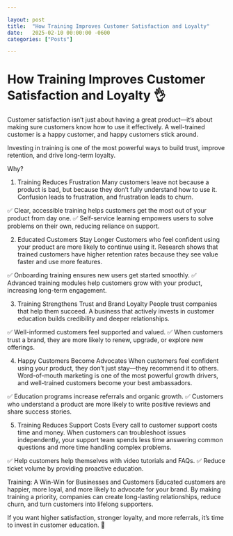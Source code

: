 ```yaml
---

layout: post
title:  "How Training Improves Customer Satisfaction and Loyalty"
date:   2025-02-10 00:00:00 -0600
categories: ["Posts"] 

---
```


# How Training Improves Customer Satisfaction and Loyalty 👌

Customer satisfaction isn’t just about having a great product—it’s about making sure customers know how to use it effectively. A well-trained customer is a happy customer, and happy customers stick around.

Investing in training is one of the most powerful ways to build trust, improve retention, and drive long-term loyalty.

Why?

1. Training Reduces Frustration
Many customers leave not because a product is bad, but because they don’t fully understand how to use it. Confusion leads to frustration, and frustration leads to churn.

✅ Clear, accessible training helps customers get the most out of your product from day one.
✅ Self-service learning empowers users to solve problems on their own, reducing reliance on support.

2. Educated Customers Stay Longer
Customers who feel confident using your product are more likely to continue using it. Research shows that trained customers have higher retention rates because they see value faster and use more features.

✅ Onboarding training ensures new users get started smoothly.
✅ Advanced training modules help customers grow with your product, increasing long-term engagement.

3. Training Strengthens Trust and Brand Loyalty
People trust companies that help them succeed. A business that actively invests in customer education builds credibility and deeper relationships.

✅ Well-informed customers feel supported and valued.
✅ When customers trust a brand, they are more likely to renew, upgrade, or explore new offerings.

4. Happy Customers Become Advocates
When customers feel confident using your product, they don’t just stay—they recommend it to others. Word-of-mouth marketing is one of the most powerful growth drivers, and well-trained customers become your best ambassadors.

✅ Education programs increase referrals and organic growth.
✅ Customers who understand a product are more likely to write positive reviews and share success stories.

5. Training Reduces Support Costs
Every call to customer support costs time and money. When customers can troubleshoot issues independently, your support team spends less time answering common questions and more time handling complex problems.

✅ Help customers help themselves with video tutorials and FAQs.
✅ Reduce ticket volume by providing proactive education.

Training: A Win-Win for Businesses and Customers
Educated customers are happier, more loyal, and more likely to advocate for your brand. By making training a priority, companies can create long-lasting relationships, reduce churn, and turn customers into lifelong supporters.

If you want higher satisfaction, stronger loyalty, and more referrals, it’s time to invest in customer education. 🚀